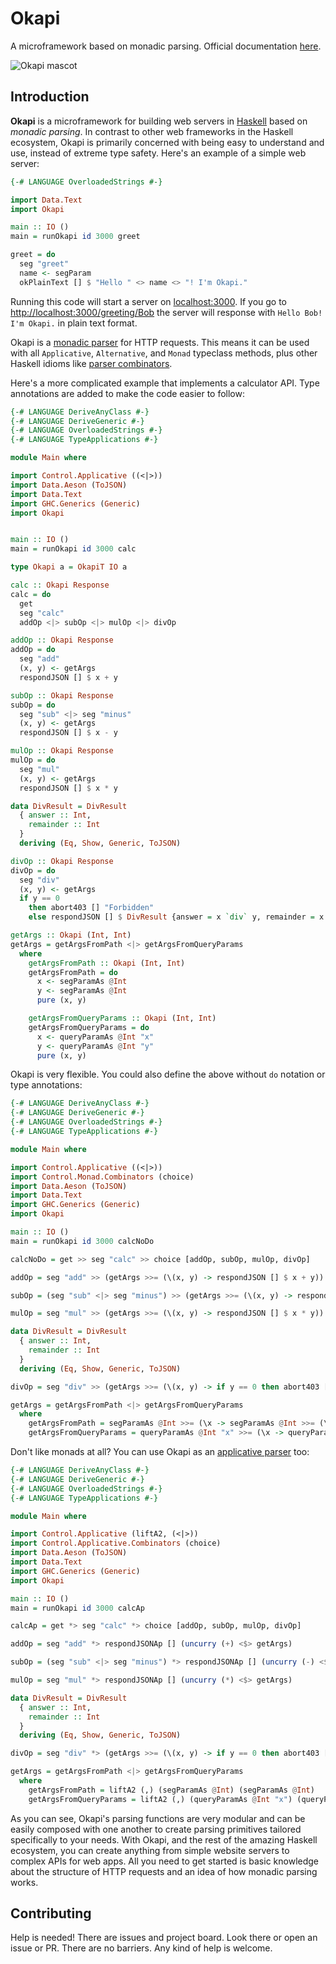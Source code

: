 # Okapi

A microframework based on monadic parsing. Official documentation [here](https://www.okapi.wiki/).

![Okapi mascot](https://github.com/MonadicSystems/okapi/blob/main/okapi_1_50.png?raw=true)

## Introduction

**Okapi** is a microframework for building web servers in [Haskell](https://haskell.org) based on *monadic parsing*.
In contrast to other web frameworks in the Haskell ecosystem, Okapi is primarily concerned with being easy to understand and use, instead of extreme type safety.
Here's an example of a simple web server:

```haskell
{-# LANGUAGE OverloadedStrings #-}

import Data.Text
import Okapi

main :: IO ()
main = runOkapi id 3000 greet

greet = do
  seg "greet"
  name <- segParam
  okPlainText [] $ "Hello " <> name <> "! I'm Okapi."
```

Running this code will start a server on [localhost:3000](http://localhost:3000.org).
If you go to [http://localhost:3000/greeting/Bob]() the server will response with `Hello Bob! I'm Okapi.` in plain text format.

Okapi is a [monadic parser](https://www.cs.nott.ac.uk/~pszgmh/monparsing.pdf) for HTTP requests. This means it can be used with all `Applicative`, `Alternative`, and `Monad` typeclass methods, plus other Haskell idioms like [parser combinators](https://hackage.haskell.org/package/parser-combinators).

Here's a more complicated example that implements a calculator API. Type annotations are added to make the code easier to follow:

```haskell
{-# LANGUAGE DeriveAnyClass #-}
{-# LANGUAGE DeriveGeneric #-}
{-# LANGUAGE OverloadedStrings #-}
{-# LANGUAGE TypeApplications #-}

module Main where

import Control.Applicative ((<|>))
import Data.Aeson (ToJSON)
import Data.Text
import GHC.Generics (Generic)
import Okapi


main :: IO ()
main = runOkapi id 3000 calc

type Okapi a = OkapiT IO a

calc :: Okapi Response
calc = do
  get
  seg "calc"
  addOp <|> subOp <|> mulOp <|> divOp

addOp :: Okapi Response
addOp = do
  seg "add"
  (x, y) <- getArgs
  respondJSON [] $ x + y

subOp :: Okapi Response
subOp = do
  seg "sub" <|> seg "minus"
  (x, y) <- getArgs
  respondJSON [] $ x - y

mulOp :: Okapi Response
mulOp = do
  seg "mul"
  (x, y) <- getArgs
  respondJSON [] $ x * y

data DivResult = DivResult
  { answer :: Int,
    remainder :: Int
  }
  deriving (Eq, Show, Generic, ToJSON)

divOp :: Okapi Response
divOp = do
  seg "div"
  (x, y) <- getArgs
  if y == 0
    then abort403 [] "Forbidden"
    else respondJSON [] $ DivResult {answer = x `div` y, remainder = x `mod` y}

getArgs :: Okapi (Int, Int)
getArgs = getArgsFromPath <|> getArgsFromQueryParams
  where
    getArgsFromPath :: Okapi (Int, Int)
    getArgsFromPath = do
      x <- segParamAs @Int
      y <- segParamAs @Int
      pure (x, y)

    getArgsFromQueryParams :: Okapi (Int, Int)
    getArgsFromQueryParams = do
      x <- queryParamAs @Int "x"
      y <- queryParamAs @Int "y"
      pure (x, y)
```

Okapi is very flexible. You could also define the above without `do` notation or type annotations:

```haskell
{-# LANGUAGE DeriveAnyClass #-}
{-# LANGUAGE DeriveGeneric #-}
{-# LANGUAGE OverloadedStrings #-}
{-# LANGUAGE TypeApplications #-}

module Main where

import Control.Applicative ((<|>))
import Control.Monad.Combinators (choice)
import Data.Aeson (ToJSON)
import Data.Text
import GHC.Generics (Generic)
import Okapi

main :: IO ()
main = runOkapi id 3000 calcNoDo

calcNoDo = get >> seg "calc" >> choice [addOp, subOp, mulOp, divOp]

addOp = seg "add" >> (getArgs >>= (\(x, y) -> respondJSON [] $ x + y))

subOp = (seg "sub" <|> seg "minus") >> (getArgs >>= (\(x, y) -> respondJSON [] $ x - y))

mulOp = seg "mul" >> (getArgs >>= (\(x, y) -> respondJSON [] $ x * y))

data DivResult = DivResult
  { answer :: Int,
    remainder :: Int
  }
  deriving (Eq, Show, Generic, ToJSON)

divOp = seg "div" >> (getArgs >>= (\(x, y) -> if y == 0 then abort403 [] "Forbidden" else respondJSON [] $ DivResult (x `div` y) (x `mod` y)))

getArgs = getArgsFromPath <|> getArgsFromQueryParams
  where
    getArgsFromPath = segParamAs @Int >>= (\x -> segParamAs @Int >>= (\y -> pure (x, y)))
    getArgsFromQueryParams = queryParamAs @Int "x" >>= (\x -> queryParamAs @Int "y" >>= (\y -> pure (x, y)))
```

Don't like monads at all? You can use Okapi as an [applicative parser](https://eli.thegreenplace.net/2017/deciphering-haskells-applicative-and-monadic-parsers/) too:

```haskell
{-# LANGUAGE DeriveAnyClass #-}
{-# LANGUAGE DeriveGeneric #-}
{-# LANGUAGE OverloadedStrings #-}
{-# LANGUAGE TypeApplications #-}

module Main where

import Control.Applicative (liftA2, (<|>))
import Control.Applicative.Combinators (choice)
import Data.Aeson (ToJSON)
import Data.Text
import GHC.Generics (Generic)
import Okapi

main :: IO ()
main = runOkapi id 3000 calcAp

calcAp = get *> seg "calc" *> choice [addOp, subOp, mulOp, divOp]

addOp = seg "add" *> respondJSONAp [] (uncurry (+) <$> getArgs)

subOp = (seg "sub" <|> seg "minus") *> respondJSONAp [] (uncurry (-) <$> getArgs)

mulOp = seg "mul" *> respondJSONAp [] (uncurry (*) <$> getArgs)

data DivResult = DivResult
  { answer :: Int,
    remainder :: Int
  }
  deriving (Eq, Show, Generic, ToJSON)

divOp = seg "div" *> (getArgs >>= (\(x, y) -> if y == 0 then abort403 [] "Forbidden" else respondJSON [] $ DivResult (x `div` y) (x `mod` y)))

getArgs = getArgsFromPath <|> getArgsFromQueryParams
  where
    getArgsFromPath = liftA2 (,) (segParamAs @Int) (segParamAs @Int)
    getArgsFromQueryParams = liftA2 (,) (queryParamAs @Int "x") (queryParamAs @Int "y")

```

As you can see, Okapi's parsing functions are very modular and can be easily composed with one another to create parsing primitives tailored specifically to your needs.
With Okapi, and the rest of the amazing Haskell ecosystem, you can create anything from simple website servers to complex APIs for web apps.
All you need to get started is basic knowledge about the structure of HTTP requests and an idea of how monadic parsing works.

## Contributing

Help is needed! There are issues and project board. Look there or open an issue or PR. There are no barriers. Any kind of help is welcome.
